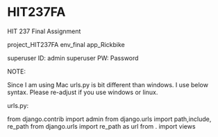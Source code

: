# HIT237FA
HIT 237 Final Assignment 

project_HIT237FA
env_final
app_Rickbike

superuser ID: admin
superuser PW: Password 

NOTE: 

Since I am using Mac urls.py is bit different than windows. I use below syntax. Please re-adjust if you use windows or linux. 


urls.py:

from django.contrib import admin
from django.urls import path,include, re_path
from django.urls import re_path as url
from . import views
